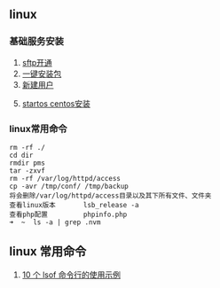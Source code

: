 ## linux

### 基础服务安装
1. [sftp开通](http://bbs.chinaunix.net/thread-1960082-1-1.html)
2. [一键安装包](http://lnmp.org/download.html)
3. [新建用户](http://www.cnblogs.com/guangbei/archive/2010/04/26/1721163.html)
<!-- 4. [lnmp一键安装包](http://lnmp.org/index.html) -->
5. [startos centos安装](http://www.startos.com/linux/guide/2012071635559_2.html)

### linux常用命令

    rm -rf ./
    cd dir
    rmdir pms
    tar -zxvf
    rm -rf /var/log/httpd/access
    cp -avr /tmp/conf/ /tmp/backup
    将会删除/var/log/httpd/access目录以及其下所有文件、文件夹
    查看linux版本		lsb_release -a
    查看php配置			phpinfo.php
    ➜  ~  ls -a | grep .nvm                          

## linux 常用命令

1. [10 个 lsof 命令行的使用示例](http://www.oschina.net/question/12_145479?sort=default&p=2#answers)
